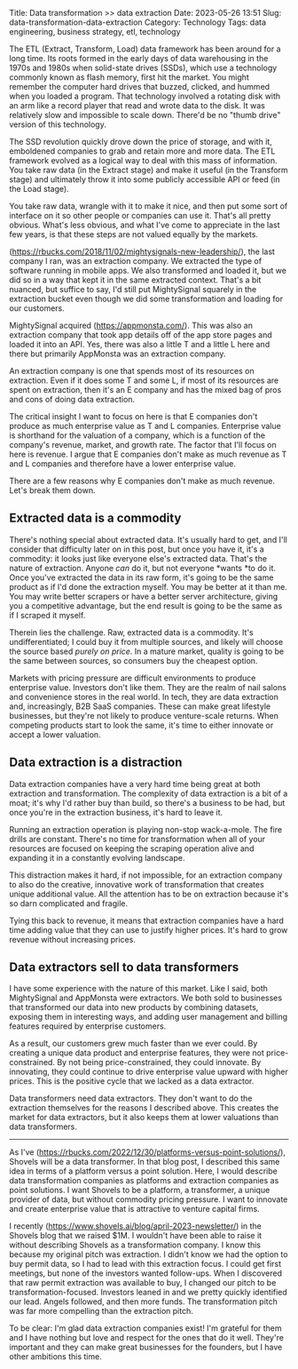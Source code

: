 Title: Data transformation >> data extraction
Date: 2023-05-26 13:51
Slug: data-transformation-data-extraction
Category: Technology
Tags: data engineering, business strategy, etl, technology

The ETL (Extract, Transform, Load) data framework has been around for a long time. Its roots formed in the early days of data warehousing in the 1970s and 1980s when solid-state drives (SSDs), which use a technology commonly known as flash memory, first hit the market. You might remember the computer hard drives that buzzed, clicked, and hummed when you loaded a program. That technology involved a rotating disk with an arm like a record player that read and wrote data to the disk. It was relatively slow and impossible to scale down. There'd be no "thumb drive" version of this technology.

The SSD revolution quickly drove down the price of storage, and with it, emboldened companies to grab and retain more and more data. The ETL framework evolved as a logical way to deal with this mass of information. You take raw data (in the Extract stage) and make it useful (in the Transform stage) and ultimately throw it into some publicly accessible API or feed (in the Load stage).

You take raw data, wrangle with it to make it nice, and then put some sort of interface on it so other people or companies can use it. That's all pretty obvious. What's less obvious, and what I've come to appreciate in the last few years, is that these steps are not valued equally by the markets.

(https://rbucks.com/2018/11/02/mightysignals-new-leadership/), the last company I ran, was an extraction company. We extracted the type of software running in mobile apps. We also transformed and loaded it, but we did so in a way that kept it in the same extracted context. That's a bit nuanced, but suffice to say, I'd still put MightySignal squarely in the extraction bucket even though we did some transformation and loading for our customers. 

MightySignal acquired (https://appmonsta.com/). This was also an extraction company that took app details off of the app store pages and loaded it into an API. Yes, there was also a little T and a little L here and there but primarily AppMonsta was an extraction company. 

An extraction company is one that spends most of its resources on extraction. Even if it does some T and some L, if most of its resources are spent on extraction, then it's an E company and has the mixed bag of pros and cons of doing data extraction.

The critical insight I want to focus on here is that E companies don't produce as much enterprise value as T and L companies. Enterprise value is shorthand for the valuation of a company, which is a function of the company's revenue, market, and growth rate. The factor that I'll focus on here is revenue. I argue that E companies don't make as much revenue as T and L companies and therefore have a lower enterprise value. 

There are a few reasons why E companies don't make as much revenue. Let's break them down. 

## Extracted data is a commodity

There's nothing special about extracted data. It's usually hard to get, and I'll consider that difficulty later on in this post, but once you have it, it's a commodity: it looks just like everyone else's extracted data. That's the nature of extraction. Anyone *can* do it, but not everyone *wants *to do it. Once you've extracted the data in its raw form, it's going to be the same product as if I'd done the extraction myself. You may be better at it than me. You may write better scrapers or have a better server architecture, giving you a competitive advantage, but the end result is going to be the same as if I scraped it myself. 

Therein lies the challenge. Raw, extracted data is a commodity. It's undifferentiated; I could buy it from multiple sources, and likely will choose the source based *purely on price*. In a mature market, quality is going to be the same between sources, so consumers buy the cheapest option.

Markets with pricing pressure are difficult environments to produce enterprise value. Investors don't like them. They are the realm of nail salons and convenience stores in the real world. In tech, they are data extraction and, increasingly, B2B SaaS companies. These can make great lifestyle businesses, but they're not likely to produce venture-scale returns. When competing products start to look the same, it's time to either innovate or accept a lower valuation. 

## Data extraction is a distraction

Data extraction companies have a very hard time being great at both extraction and transformation. The complexity of data extraction is a bit of a moat; it's why I'd rather buy than build, so there's a business to be had, but once you're in the extraction business, it's hard to leave it. 

Running an extraction operation is playing non-stop wack-a-mole. The fire drills are constant. There's no time for transformation when all of your resources are focused on keeping the scraping operation alive and expanding it in a constantly evolving landscape. 

This distraction makes it hard, if not impossible, for an extraction company to also do the creative, innovative work of transformation that creates unique additional value. All the attention has to be on extraction because it's so darn complicated and fragile. 

Tying this back to revenue, it means that extraction companies have a hard time adding value that they can use to justify higher prices. It's hard to grow revenue without increasing prices.

## Data extractors sell to data transformers

I have some experience with the nature of this market. Like I said, both MightySignal and AppMonsta were extractors. We both sold to businesses that transformed our data into new products by combining datasets, exposing them in interesting ways, and adding user management and billing features required by enterprise customers. 

As a result, our customers grew much faster than we ever could. By creating a unique data product and enterprise features, they were not price-constrained. By not being price-constrained, they could innovate. By innovating, they could continue to drive enterprise value upward with higher prices. This is the positive cycle that we lacked as a data extractor.

Data transformers need data extractors. They don't want to do the extraction themselves for the reasons I described above. This creates the market for data extractors, but it also keeps them at lower valuations than data transformers.

---

As I've (https://rbucks.com/2022/12/30/platforms-versus-point-solutions/), Shovels will be a data transformer. In that blog post, I described this same idea in terms of a platform versus a point solution. Here, I would describe data transformation companies as platforms and extraction companies as point solutions. I want Shovels to be a platform, a transformer, a unique provider of data, but without commodity pricing pressure. I want to innovate and create enterprise value that is attractive to venture capital firms. 

I recently (https://www.shovels.ai/blog/april-2023-newsletter/) in the Shovels blog that we raised $1M. I wouldn't have been able to raise it without describing Shovels as a transformation company. I know this because my original pitch was extraction. I didn't know we had the option to buy permit data, so I had to lead with this extraction focus. I could get first meetings, but none of the investors wanted follow-ups. When I discovered that raw permit extraction was available to buy, I changed our pitch to be transformation-focused. Investors leaned in and we pretty quickly identified our lead. Angels followed, and then more funds. The transformation pitch was far more compelling than the extraction pitch. 

To be clear: I'm glad data extraction companies exist! I'm grateful for them and I have nothing but love and respect for the ones that do it well. They're important and they can make great businesses for the founders, but I have other ambitions this time.